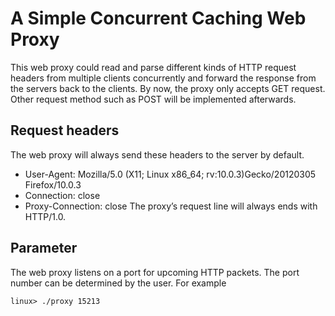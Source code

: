 # A Simple Concurrent Caching Web Proxy
This web proxy could read and parse different kinds of HTTP request headers from multiple clients concurrently and forward the response from the servers back to the clients. By now, the proxy only accepts GET request. Other request method such as POST will be implemented afterwards.
## Request headers
The web proxy will always send these headers to the server by default.
- User-Agent: Mozilla/5.0 (X11; Linux x86_64; rv:10.0.3)Gecko/20120305 Firefox/10.0.3
- Connection: close
- Proxy-Connection: close
The proxy’s request line will always ends with HTTP/1.0.
## Parameter
The web proxy listens on a port for upcoming HTTP packets. The port number can be determined by the user. For example 
```
linux> ./proxy 15213
```
